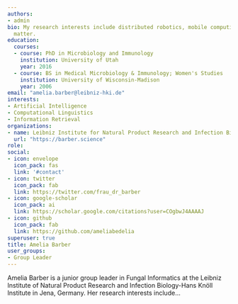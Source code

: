 ```yaml
---
authors:
- admin
bio: My research interests include distributed robotics, mobile computing and programmable
  matter.
education:
  courses:
  - course: PhD in Microbiology and Immunology
    institution: University of Utah
    year: 2016
  - course: BS in Medical Microbiology & Immunology; Women's Studies
    institution: University of Wisconsin-Madison
    year: 2006
email: "amelia.barber@leibniz-hki.de"
interests:
- Artificial Intelligence
- Computational Linguistics
- Information Retrieval
organizations:
- name: Leibniz Institute for Natural Product Research and Infection Biology – Hans Knöll Institute (HKI)
  url: "https://barber.science"
role: 
social:
- icon: envelope
  icon_pack: fas
  link: '#contact'
- icon: twitter
  icon_pack: fab
  link: https://twitter.com/frau_dr_barber
- icon: google-scholar
  icon_pack: ai
  link: https://scholar.google.com/citations?user=COgbwJ4AAAAJ
- icon: github
  icon_pack: fab
  link: https://github.com/ameliabedelia
superuser: true
title: Amelia Barber
user_groups:
- Group Leader
---
```


Amelia Barber is a junior group leader in Fungal Informatics at the Leibniz Institute of Natural Product Research and Infection Biology-Hans Knöll Institute in Jena, Germany. Her research interests include...
